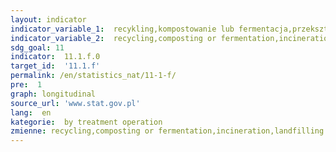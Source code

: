 ```yaml
---
layout: indicator
indicator_variable_1:  recykling,kompostowanie lub fermentacja,przekształcenia termiczne,składowanie
indicator_variable_2:  recycling,composting or fermentation,incineration,landfilling
sdg_goal: 11
indicator:  11.1.f.0
target_id:  '11.1.f'
permalink: /en/statistics_nat/11-1-f/
pre:  1
graph: longitudinal
source_url: 'www.stat.gov.pl'
lang:  en
kategorie:  by treatment operation
zmienne: recycling,composting or fermentation,incineration,landfilling
---
```

